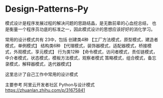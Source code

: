 # Design-Patterns-Py

模式设计是程序发展过程的解决问题的思路结晶，是无数前辈的心血挖总结，
也是衡量一个程序员功底的标准之一，因此模式设计的思想应该好好的消化学习。

常用的设计模式共有 23中，包括 创建类4种 【工厂方法模式，原型模式，建造者模式，单例模式】 
结构类6种 【代理模式，装饰器模式，适配器模式，桥接模式，外观模式，享元模式】
行为类12种 【命令模式，访问者模式，责任链模式，中介者模式，状态模式，模板方法模式，观察者模式
策略模式，组合模式，备忘录模式，解释器模式，迭代器模式】

这里总计了自己工作中常用的设计模式

主要参考 阿里云开发者社区 Python与设计模式  https://zhuanlan.zhihu.com/p/31675841
